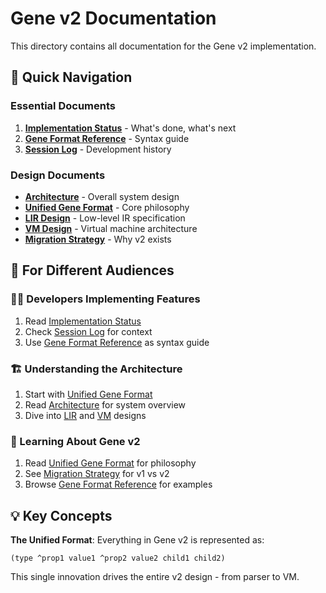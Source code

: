 # Gene v2 Documentation

This directory contains all documentation for the Gene v2 implementation.

## 📍 Quick Navigation

### Essential Documents
1. **[Implementation Status](IMPLEMENTATION_STATUS.md)** - What's done, what's next
2. **[Gene Format Reference](GENE_FORMAT_REFERENCE.md)** - Syntax guide  
3. **[Session Log](SESSION_LOG.md)** - Development history

### Design Documents
- **[Architecture](architecture.md)** - Overall system design
- **[Unified Gene Format](unified_gene_format.md)** - Core philosophy
- **[LIR Design](lir_design.md)** - Low-level IR specification
- **[VM Design](vm_unified_design.md)** - Virtual machine architecture
- **[Migration Strategy](unified_gene_migration.md)** - Why v2 exists

## 🎯 For Different Audiences

### 👨‍💻 Developers Implementing Features
1. Read [Implementation Status](IMPLEMENTATION_STATUS.md) 
2. Check [Session Log](SESSION_LOG.md) for context
3. Use [Gene Format Reference](GENE_FORMAT_REFERENCE.md) as syntax guide

### 🏗️ Understanding the Architecture  
1. Start with [Unified Gene Format](unified_gene_format.md)
2. Read [Architecture](architecture.md) for system overview
3. Dive into [LIR](lir_design.md) and [VM](vm_unified_design.md) designs

### 📖 Learning About Gene v2
1. Read [Unified Gene Format](unified_gene_format.md) for philosophy
2. See [Migration Strategy](unified_gene_migration.md) for v1 vs v2
3. Browse [Gene Format Reference](GENE_FORMAT_REFERENCE.md) for examples

## 💡 Key Concepts

**The Unified Format**: Everything in Gene v2 is represented as:
```
(type ^prop1 value1 ^prop2 value2 child1 child2)
```

This single innovation drives the entire v2 design - from parser to VM.